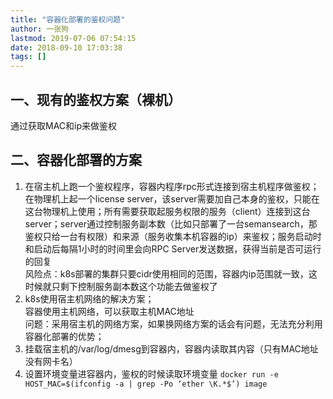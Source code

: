 ```yaml
---
title: "容器化部署的鉴权问题"
author: 一张狗
lastmod: 2019-07-06 07:54:15
date: 2018-09-10 17:03:38
tags: []
---
```




## 一、现有的鉴权方案（裸机）

通过获取MAC和ip来做鉴权


## 二、容器化部署的方案

1. 在宿主机上跑一个鉴权程序，容器内程序rpc形式连接到宿主机程序做鉴权；
 在物理机上起一个license server，该server需要加自己本身的鉴权，只能在这台物理机上使用；所有需要获取起服务权限的服务（client）连接到这台server；server通过控制服务副本数（比如只部署了一台semansearch，那鉴权只给一台有权限）和来源（服务收集本机容器的ip）来鉴权；服务启动时和启动后每隔1小时的时间里会向RPC Server发送数据，获得当前是否可运行的回复  
 风险点：k8s部署的集群只要cidr使用相同的范围，容器内ip范围就一致，这时候就只剩下控制服务副本数这个功能去做鉴权了
2. k8s使用宿主机网络的解决方案；  
 容器使用主机网络，可以获取主机MAC地址  
 问题：采用宿主机的网络方案，如果换网络方案的话会有问题，无法充分利用容器化部署的优势；
3. 挂载宿主机的/var/log/dmesg到容器内，容器内读取其内容（只有MAC地址没有网卡名）
4. 设置环境变量进容器内，鉴权的时候读取环境变量 `docker run -e HOST_MAC=$(ifconfig -a | grep -Po ‘ether \K.*$’) image`


